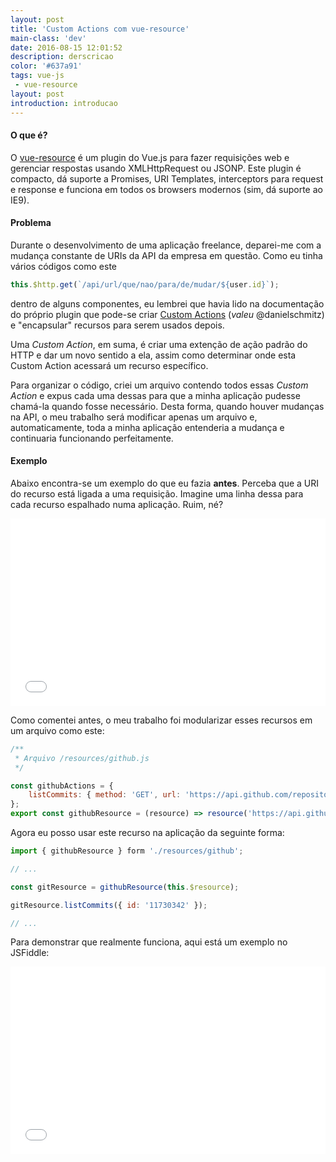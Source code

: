 ```yaml
---
layout: post
title: 'Custom Actions com vue-resource'
main-class: 'dev'
date: 2016-08-15 12:01:52 
description: derscricao
color: '#637a91'
tags: vue-js
 - vue-resource
layout: post
introduction: introducao
---
```


#### O que é?
O [vue-resource](https://github.com/vuejs/vue-resource) é um plugin do Vue.js para fazer requisições web e gerenciar respostas usando XMLHttpRequest ou JSONP. Este plugin é compacto, dá suporte a Promises, URI Templates, interceptors para request e response e funciona em todos os browsers modernos (sim, dá suporte ao IE9).

#### Problema
Durante o desenvolvimento de uma aplicação freelance, deparei-me com a mudança constante de URIs da API da empresa em questão. Como eu tinha vários códigos como este
```javascript
this.$http.get(`/api/url/que/nao/para/de/mudar/${user.id}`);
```
dentro de alguns componentes, eu lembrei que havia lido na documentação do próprio plugin que pode-se criar [Custom Actions](https://github.com/vuejs/vue-resource/blob/master/docs/resource.md) (*valeu* @danielschmitz) e "encapsular" recursos para serem usados depois.

Uma *Custom Action*, em suma, é criar uma extenção de ação padrão do HTTP e dar um novo sentido a ela, assim como determinar onde esta Custom Action acessará um recurso específico.

Para organizar o código, criei um arquivo contendo todos essas *Custom Action* e expus cada uma dessas para que a minha aplicação pudesse chamá-la quando fosse necessário. Desta forma, quando houver mudanças na API, o meu trabalho será modificar apenas um arquivo e, automaticamente, toda a minha aplicação entenderia a mudança e continuaria funcionando perfeitamente.

#### Exemplo

Abaixo encontra-se um exemplo do que eu fazia **antes**. Perceba que a URI do recurso está ligada a uma requisição. Imagine uma linha dessa para cada recurso espalhado numa aplicação. Ruim, né?
<iframe width="100%" height="300" src="//jsfiddle.net/t40Lcgqk/13/embedded/js,html,css,result/dark/" allowfullscreen="allowfullscreen" frameborder="0"></iframe>

Como comentei antes, o meu trabalho foi modularizar esses recursos em um arquivo como este:

```javascript
/**
 * Arquivo /resources/github.js
 */

const githubActions = {
    listCommits: { method: 'GET', url: 'https://api.github.com/repositories/:id/commits?per_page=5&sha=' }
};
export const githubResource = (resource) => resource('https://api.github.com/repositories/:id/commits?per_page=5&sha=', {}, githubActions);
```

Agora eu posso usar este recurso na aplicação da seguinte forma:
```javascript
import { githubResource } form './resources/github';

// ...

const gitResource = githubResource(this.$resource);

gitResource.listCommits({ id: '11730342' });

// ...
```

Para demonstrar que realmente funciona, aqui está um exemplo no JSFiddle:
<iframe width="100%" height="300" src="//jsfiddle.net/t40Lcgqk/14/embedded/js,html,css,result/dark/" allowfullscreen="allowfullscreen" frameborder="0"></iframe>
